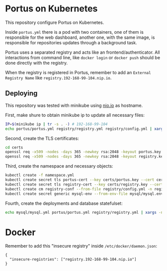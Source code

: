 # Portus on Kubernetes

This repository configure Portus on Kubernetes.

Inside `portus.yml` there is a pod with two containers, one of them is responsible for the web dashboard, another one, with the same image, is responsible for repositories updates through a background task.

Portus uses a separated registry and acts like an frontend/authenticator. All interactions from command line, like `docker login` or `docker push` should be done directly with the registry.

When the registry is registered in Portus, remember to add an `External Registry Name` like `registry.192-168-99-104.nip.io`.

## Deploying

This repository was tested with minikube using [nio.io](https://nip.io/) as hostname.

First, make shure to obtain minikube ip to update all necessary files:

```bash
IP=$(minikube ip | tr -s . -) # 192-168-99-104
echo portus/portus.yml registry/registry.yml registry/config.yml | xargs -n1 sed -i "s/@IP@/$IP/g"
```

Second, create the TLS certificates:

```bash
cd certs
openssl req -x509 -nodes -days 365 -newkey rsa:2048 -keyout portus.key -out portus.cert -subj "/CN=portus.$IP.nip.io"
openssl req -x509 -nodes -days 365 -newkey rsa:2048 -keyout registry.key -out registry.cert -subj "/CN=registry.$IP.nip.io"
```

Third, create the namespace and necessary objects:

```bash
kubectl create -f namespace.yml
kubectl create secret tls portus-cert --key certs/portus.key --cert certs/portus.cert -n registry
kubectl create secret tls registry-cert --key certs/registry.key --cert certs/registry.cert -n registry
kubectl create cm registry-conf --from-file registry/config.yml -n registry
kubectl create secret generic mysql-env --from-env-file mysql/mysql.env -n registry
```

Fourth, create the deployments and database statefulset:

```bash
echo mysql/mysql.yml portus/portus.yml registry/registry.yml | xargs -n1 kubectl create -f
```

# Docker

Remember to add this "insecure registry" inside `/etc/docker/daemon.json`:

```
{
  "insecure-registries": ["registry.192-168-99-104.nip.io"]
}
```
